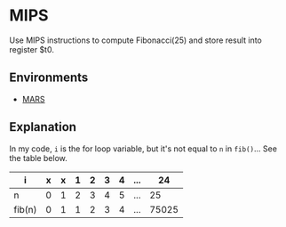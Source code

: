 # MIPS
Use MIPS instructions to compute Fibonacci(25) and store result into register $t0.

## Environments
* [MARS](http://courses.missouristate.edu/kenvollmar/mars/download.htm)

## Explanation 
In my code, `i` is the for loop variable, but it's not equal to `n` in `fib()`... See the table below.

| i | x | x | 1 | 2 | 3 | 4 | ... | 24 |
| - | - | - | - | - | - | - | --- | -  |
| n | 0 | 1 | 2 | 3 | 4 | 5 | ... | 25 |
| fib(n) | 0 | 1 | 1 | 2 | 3 | 4 | ... | 75025  |

